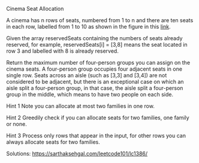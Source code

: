 Cinema Seat Allocation

A cinema has n rows of seats, numbered from 1 to n and there are ten seats in each row, labelled from 1 to 10 as shown in the figure in this [link](https://leetcode.com/problems/cinema-seat-allocation/).

Given the array reservedSeats containing the numbers of seats already reserved, for example, reservedSeats[i] = [3,8] 
means the seat located in row 3 and labelled with 8 is already reserved.

Return the maximum number of four-person groups you can assign on the cinema seats. A four-person group occupies four 
adjacent seats in one single row. Seats across an aisle (such as [3,3] and [3,4]) are not considered to be adjacent, but 
there is an exceptional case on which an aisle split a four-person group, in that case, the aisle split a four-person 
group in the middle, which means to have two people on each side.

Hint 1
Note you can allocate at most two families in one row.

Hint 2
Greedily check if you can allocate seats for two families, one family or none.

Hint 3
Process only rows that appear in the input, for other rows you can always allocate seats for two families.

Solutions:
https://sarthaksehgal.com/leetcode101/lc1386/